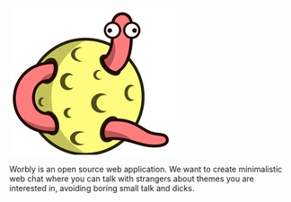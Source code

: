 ![should be small worm](src/main/resources/static/images/Worbly.jpg)

Worbly is an open source web application. We want to create minimalistic web chat where you can talk with strangers
about themes you are interested in, avoiding boring small talk and dicks.

